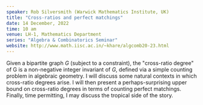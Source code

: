 ```yaml
---
speaker: Rob Silversmith (Warwick Mathematics Institute, UK)
title: "Cross-ratios and perfect matchings"
date: 14 December, 2022
time: 10 am
venue: LH-1, Mathematics Department
series: "Algebra & Combinatorics Seminar"
website: http://www.math.iisc.ac.in/~khare/algcomb20-23.html
---
```


Given a bipartite graph $G$ (subject to a constraint), the "cross-ratio
degree" of G is a non-negative integer invariant of $G$, defined via a
simple counting problem in algebraic geometry. I will discuss some
natural contexts in which cross-ratio degrees arise. I will then present
a perhaps-surprising upper bound on cross-ratio degrees in terms of
counting perfect matchings. Finally, time permitting, I may discuss the
tropical side of the story.

